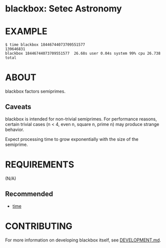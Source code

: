 # blackbox: Setec Astronomy

# EXAMPLE

```console
$ time blackbox 18446744073709551577
139646831
blackbox 18446744073709551577  26.68s user 0.04s system 99% cpu 26.738 total
```

# ABOUT

blackbox factors semiprimes.

## Caveats

blackbox is intended for non-trivial semiprimes. For performance reasons, certain trivial cases (n < 4, even n, square n, prime n) may produce strange behavior.

Expect processing time to grow exponentially with the size of the semiprime.

# REQUIREMENTS

(N/A)

## Recommended

* [time](https://linux.die.net/man/1/time)

# CONTRIBUTING

For more information on developing blackbox itself, see [DEVELOPMENT.md](DEVELOPMENT.md).
